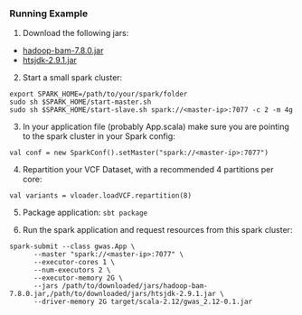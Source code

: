 ### Running Example

1. Download the following jars: 
* [hadoop-bam-7.8.0.jar](https://repo1.maven.org/maven2/org/seqdoop/hadoop-bam/7.8.0/hadoop-bam-7.8.0.jar)
* [htsjdk-2.9.1.jar](https://repo1.maven.org/maven2/com/github/samtools/htsjdk/2.9.1/htsjdk-2.9.1.jar)

2. Start a small spark cluster:

```
export SPARK_HOME=/path/to/your/spark/folder
sudo sh $SPARK_HOME/start-master.sh
sudo sh $SPARK_HOME/start-slave.sh spark://<master-ip>:7077 -c 2 -m 4g
```

3. In your application file (probably App.scala) make sure you are pointing to the spark cluster in your Spark config:

```
val conf = new SparkConf().setMaster("spark://<master-ip>:7077")
```

4. Repartition your VCF Dataset, with a recommended 4 partitions per core: 

```
val variants = vloader.loadVCF.repartition(8)
``` 

5. Package application: `sbt package`

6. Run the spark application and request resources from this spark cluster:

```
spark-submit --class gwas.App \
      --master "spark://<master-ip>:7077" \
      --executor-cores 1 \
      --num-executors 2 \
      --executor-memory 2G \
      --jars /path/to/downloaded/jars/hadoop-bam-7.8.0.jar,/path/to/downloaded/jars/htsjdk-2.9.1.jar \
      --driver-memory 2G target/scala-2.12/gwas_2.12-0.1.jar
```
